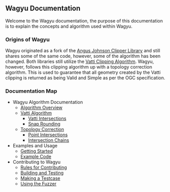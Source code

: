 ## Wagyu Documentation

Welcome to the Wagyu documentation, the purpose of this documentation is to explain the concepts
and algorithm used within Wagyu. 

### Origins of Wagyu

Wagyu originated as a fork of the [Angus Johnson Clipper Library](http://www.angusj.com/delphi/clipper.php) and still
shares some of the same code, however, some of the algorithm has been changed. Both libraries still utilize the [Vatti Clipping Algorithm](https://en.wikipedia.org/wiki/Vatti_clipping_algorithm). Wagyu, however, follows this clipping algorithm up with a topology correction algorithm. This is used to guarantee that all geometry created by the Vatti clipping is returned as being Valid and Simple as per the OGC specification. 

### Documentation Map

* Wagyu Algorithm Documentation
    * [Algorithm Overview](overview.md)
    * [Vatti Algorithm](vatti.md)
        * [Vatti Intersections](vatti_intersections.md)
        * [Snap Rounding](snap_rounding.md)
    * [Topology Correction](topology_correction.md)
        * [Point Intersections](point_intersections.md)
        * [Intersection Chains](intersections_chains.md)
* Examples and Usage
    * [Getting Started](getting_started.md)
    * [Example Code](example.md)
* Contributing to Wagyu
    * [Rules for Contributing](contributing.md)
    * [Building and Testing](building_and_testing.md)
    * [Making a Testcase](make_a_testcase.md)
    * [Using the Fuzzer](fuzzer.md)
